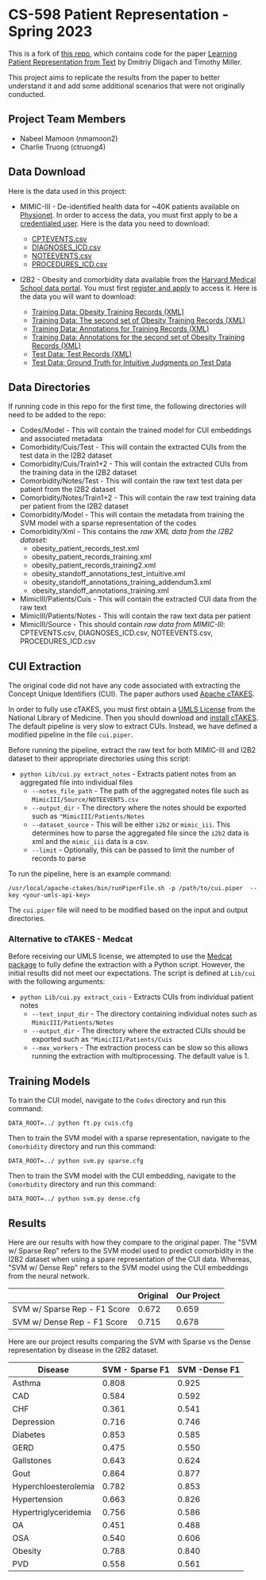 # CS-598 Patient Representation - Spring 2023

This is a fork of [this repo](https://github.com/dmitriydligach/starsem2018-patient-representations), which contains code for the paper [Learning Patient Representation from Text](https://aclanthology.org/S18-2014.pdf) by Dmitriy Dligach and Timothy Miller.

This project aims to replicate the results from the paper to better understand it and add some additional scenarios that were not originally conducted.

## Project Team Members

* Nabeel Mamoon (nmamoon2)
* Charlie Truong (ctruong4)

## Data Download

Here is the data used in this project:

* MIMIC-III - De-identified health data for ~40K patients available on [Physionet](https://physionet.org/content/mimiciii/1.4/). In order to access the data, you must first apply to be a [credentialed user](https://physionet.org/login/?next=/settings/credentialing/). Here is the data you need to download:

    * [CPTEVENTS.csv](https://physionet.org/content/mimiciii/1.4/CPTEVENTS.csv.gz)
    * [DIAGNOSES_ICD.csv](https://physionet.org/content/mimiciii/1.4/DIAGNOSES_ICD.csv.gz)
    * [NOTEEVENTS.csv](https://physionet.org/content/mimiciii/1.4/NOTEEVENTS.csv.gz)
    * [PROCEDURES_ICD.csv](https://physionet.org/content/mimiciii/1.4/PROCEDURES_ICD.csv.gz)

* I2B2 - Obesity and comorbidity data available from the [Harvard Medical School data portal](https://portal.dbmi.hms.harvard.edu/projects/n2c2-nlp/). You must first [register and apply](https://authentication.dbmi.hms.harvard.edu/login/auth?next=https%3A%2F%2Fportal.dbmi.hms.harvard.edu%2Fprojects%2Fn2c2-nlp%2F&client_id=Tj70ogd2WbrQzGB5ndjCTlyCz3pOiWuP&branding=eyJ0aXRsZSI6ICJEQk1JIFBvcnRhbCIsICJpY29uX3VybCI6ICJodHRwczovL2F1dGhlbnRpY2F0aW9uLmRibWkuaG1zLmhhcnZhcmQuZWR1L3N0YXRpYy9obXNfbG9nby5zdmciLCAiY29sb3IiOiAiI2JjMjYyYiJ9&project=hypatio&email_confirm_success_url=https%3A%2F%2Fportal.dbmi.hms.harvard.edu%2Fprojects%2Fn2c2-nlp%2F) to access it. Here is the data you will want to download:

    * [Training Data: Obesity Training Records (XML)](https://portal.dbmi.hms.harvard.edu/projects/download_dataset/?file_uuid=36e8fae8-d2d8-44cf-8e40-b0897eaed5d6)
    * [Training Data: The second set of Obesity Training Records (XML)](https://portal.dbmi.hms.harvard.edu/projects/download_dataset/?file_uuid=a527531c-050b-49bc-8fe1-69e199621f37)
    * [Training Data: Annotations for Training Records (XML)](https://portal.dbmi.hms.harvard.edu/projects/download_dataset/?file_uuid=a527531c-050b-49bc-8fe1-69e199621f37)
    * [Training Data: Annotations for the second set of Obesity Training Records (XML)](https://portal.dbmi.hms.harvard.edu/projects/download_dataset/?file_uuid=bdb210a5-a23a-43c0-b182-78ad8727a76a)
    * [Test Data: Test Records (XML)](https://portal.dbmi.hms.harvard.edu/projects/download_dataset/?file_uuid=20ee8a6e-1a4d-471b-a87b-2c37855facb9)
    * [Test Data: Ground Truth for Intuitive Judgments on Test Data](https://portal.dbmi.hms.harvard.edu/projects/download_dataset/?file_uuid=06b60087-f923-4d33-b53c-86ab7f3b3014)

## Data Directories

If running code in this repo for the first time, the following directories will need to be added to the repo:

* Codes/Model - This will contain the trained model for CUI embeddings and associated metadata
* Comorbidity/Cuis/Test - This will contain the extracted CUIs from the test data in the I2B2 dataset
* Comorbidity/Cuis/Train1+2 - This will contain the extracted CUIs from the training data in the I2B2 dataset
* Comorbidity/Notes/Test - This will contain the raw text test data per patient from the I2B2 dataset
* Comorbidity/Notes/Train1+2 - This will contain the raw text training data per patient from the I2B2 dataset
* Comorbidity/Model - This will contain the metadata from training the SVM model with a sparse representation of the codes
* Comorbidity/Xml - This contains the *raw XML data from the I2B2 dataset*:
    * obesity_patient_records_test.xml
    * obesity_patient_records_training.xml
    * obesity_patient_records_training2.xml
    * obesity_standoff_annotations_test_intuitive.xml
    * obesity_standoff_annotations_training_addendum3.xml
    * obesity_standoff_annotations_training.xml
* MimicIII/Patients/Cuis - This will contain the extracted CUI data from the raw text
* MimicIII/Patients/Notes - This will contain the raw text data per patient
* MimicIII/Source - This should contain *raw data from MIMIC-III*: CPTEVENTS.csv, DIAGNOSES_ICD.csv, NOTEEVENTS.csv, PROCEDURES_ICD.csv

## CUI Extraction

The original code did not have any code associated with extracting the Concept Unique Identifiers (CUI). The paper authors used [Apache cTAKES](https://ctakes.apache.org/).

In order to fully use cTAKES, you must first obtain a [UMLS License](https://www.nlm.nih.gov/databases/umls.html) from the National Library of Medicine. Then you should download and [install cTAKES](https://cwiki.apache.org/confluence/display/CTAKES/cTAKES+4.0+User+Install+Guide). The default pipeline is very slow to extract CUIs. Instead, we have defined a modified pipeline in the file `cui.piper`.

Before running the pipeline, extract the raw text for both MIMIC-III and I2B2 dataset to their appropriate directories using this script:

* `python Lib/cui.py extract_notes` - Extracts patient notes from an aggregated file into individual files
    * `--notes_file_path` - The path of the aggregated notes file such as `MimicIII/Source/NOTEEVENTS.csv`
    * `--output_dir` - The directory where the notes should be exported such as `"MimicIII/Patients/Notes`
    * `--dataset_source` - This will be either `i2b2` or `mimic_iii`. This determines how to parse the aggregated file since the `i2b2` data is xml and the `mimic_iii` data is a csv.
    * `--limit` - Optionally, this can be passed to limit the number of records to parse

To run the pipeline, here is an example command:

```
/usr/local/apache-ctakes/bin/runPiperFile.sh -p /path/to/cui.piper  --key <your-umls-api-key>
```

The `cui.piper` file will need to be modified based on the input and output directories.

### Alternative to cTAKES - Medcat

Before receiving our UMLS license, we attempted to use the [Medcat package](https://github.com/CogStack/MedCAT) to fully define the extraction with a Python script. However, the initial results did not meet our expectations. The script is defined at `Lib/cui` with the following arguments:

* `python Lib/cui.py extract_cuis` - Extracts CUIs from individual patient notes
    * `--text_input_dir` - The directory containing individual notes such as `MimicIII/Patients/Notes`
    * `--output_dir` - The directory where the extracted CUIs should be exported such as `"MimicIII/Patients/Cuis`
    * `--max_workers` - The extraction process can be slow so this allows running the extraction with multiprocessing. The default value is 1.

## Training Models

To train the CUI model, navigate to the `Codes` directory and run this command:

```
DATA_ROOT=../ python ft.py cuis.cfg
```

Then to train the SVM model with a sparse representation, navigate to the `Comorbidity` directory and run this command:

```
DATA_ROOT=../ python svm.py sparse.cfg
```

Then to train the SVM model with the CUI embedding, navigate to the `Comorbidity` directory and run this command:

```
DATA_ROOT=../ python svm.py dense.cfg
```

## Results

Here are our results with how they compare to the original paper. The "SVM w/ Sparse Rep" refers to the SVM model used to predict comorbidity in the I2B2 dataset when using a spare representation of the CUI data. Whereas, "SVM w/ Dense Rep" refers to the SVM model using the CUI embeddings from the neural network.

|                                   | Original    | Our Project|
| --------------------------------- | ----------- | -----------|
| SVM w/ Sparse Rep - F1 Score      | 0.672       | 0.659      |
| SVM w/ Dense  Rep - F1 Score      | 0.715       | 0.678      |

Here are our project results comparing the SVM with Sparse vs the Dense representation by disease in the I2B2 dataset.

 |Disease | SVM - Sparse F1 | SVM -Dense F1 |
 |--------| ---------- | --------- |
 |Asthma | 0.808 | 0.925 |
 |CAD | 0.584 | 0.592 |
 |CHF | 0.361 |  0.541 |
 |Depression | 0.716 |  0.746 |
 |Diabetes | 0.853 |  0.585 |
 |GERD | 0.475 |  0.550 |
 |Gallstones | 0.643 |  0.624 |
 |Gout | 0.864 |  0.877 |
 |Hyperchloesterolemia | 0.782 |  0.853 |
 |Hypertension | 0.663 |  0.826 |
 |Hypertriglyceridemia | 0.756 |  0.586 |
 |OA | 0.451 |  0.488 |
 |OSA | 0.540 |  0.606 |
 |Obesity | 0.788 |  0.840 |
 |PVD | 0.558 |  0.561 |
